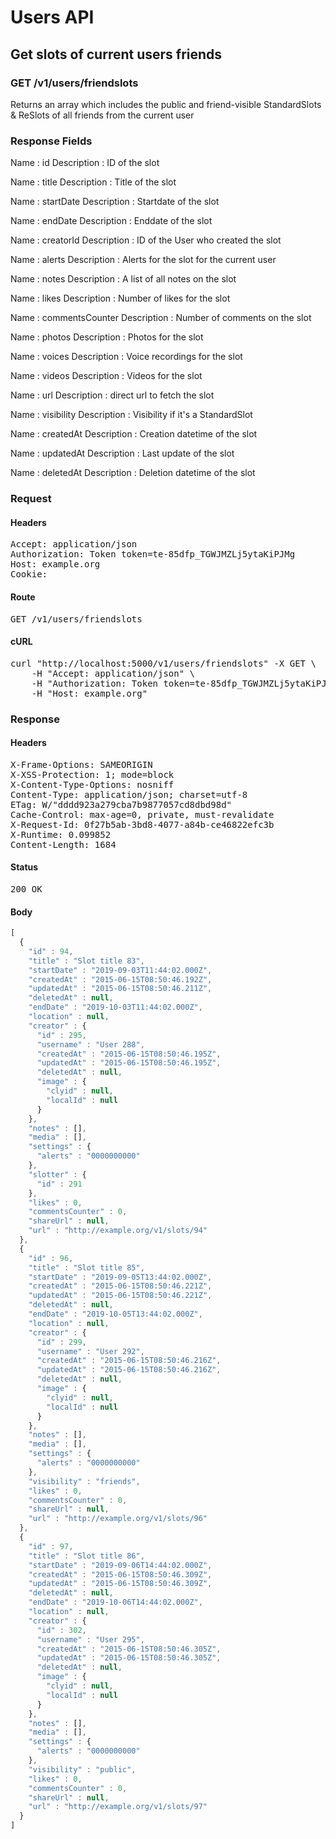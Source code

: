 # Users API

## Get slots of current users friends

### GET /v1/users/friendslots

Returns an array which includes the public and friend-visible StandardSlots &amp; ReSlots of all friends from the current user

### Response Fields

Name : id
Description : ID of the slot

Name : title
Description : Title of the slot

Name : startDate
Description : Startdate of the slot

Name : endDate
Description : Enddate of the slot

Name : creatorId
Description : ID of the User who created the slot

Name : alerts
Description : Alerts for the slot for the current user

Name : notes
Description : A list of all notes on the slot

Name : likes
Description : Number of likes for the slot

Name : commentsCounter
Description : Number of comments on the slot

Name : photos
Description : Photos for the slot

Name : voices
Description : Voice recordings for the slot

Name : videos
Description : Videos for the slot

Name : url
Description : direct url to fetch the slot

Name : visibility
Description : Visibility if it&#39;s a StandardSlot

Name : createdAt
Description : Creation datetime of the slot

Name : updatedAt
Description : Last update of the slot

Name : deletedAt
Description : Deletion datetime of the slot

### Request

#### Headers

<pre>Accept: application/json
Authorization: Token token=te-85dfp_TGWJMZLj5ytaKiPJMg
Host: example.org
Cookie: </pre>

#### Route

<pre>GET /v1/users/friendslots</pre>

#### cURL

<pre class="request">curl &quot;http://localhost:5000/v1/users/friendslots&quot; -X GET \
	-H &quot;Accept: application/json&quot; \
	-H &quot;Authorization: Token token=te-85dfp_TGWJMZLj5ytaKiPJMg&quot; \
	-H &quot;Host: example.org&quot;</pre>

### Response

#### Headers

<pre>X-Frame-Options: SAMEORIGIN
X-XSS-Protection: 1; mode=block
X-Content-Type-Options: nosniff
Content-Type: application/json; charset=utf-8
ETag: W/&quot;dddd923a279cba7b9877057cd8dbd98d&quot;
Cache-Control: max-age=0, private, must-revalidate
X-Request-Id: 0f27b5ab-3bd8-4077-a84b-ce46822efc3b
X-Runtime: 0.099852
Content-Length: 1684</pre>

#### Status

<pre>200 OK</pre>

#### Body

```javascript
[
  {
    "id" : 94,
    "title" : "Slot title 83",
    "startDate" : "2019-09-03T11:44:02.000Z",
    "createdAt" : "2015-06-15T08:50:46.192Z",
    "updatedAt" : "2015-06-15T08:50:46.211Z",
    "deletedAt" : null,
    "endDate" : "2019-10-03T11:44:02.000Z",
    "location" : null,
    "creator" : {
      "id" : 295,
      "username" : "User 288",
      "createdAt" : "2015-06-15T08:50:46.195Z",
      "updatedAt" : "2015-06-15T08:50:46.195Z",
      "deletedAt" : null,
      "image" : {
        "clyid" : null,
        "localId" : null
      }
    },
    "notes" : [],
    "media" : [],
    "settings" : {
      "alerts" : "0000000000"
    },
    "slotter" : {
      "id" : 291
    },
    "likes" : 0,
    "commentsCounter" : 0,
    "shareUrl" : null,
    "url" : "http://example.org/v1/slots/94"
  },
  {
    "id" : 96,
    "title" : "Slot title 85",
    "startDate" : "2019-09-05T13:44:02.000Z",
    "createdAt" : "2015-06-15T08:50:46.221Z",
    "updatedAt" : "2015-06-15T08:50:46.221Z",
    "deletedAt" : null,
    "endDate" : "2019-10-05T13:44:02.000Z",
    "location" : null,
    "creator" : {
      "id" : 299,
      "username" : "User 292",
      "createdAt" : "2015-06-15T08:50:46.216Z",
      "updatedAt" : "2015-06-15T08:50:46.216Z",
      "deletedAt" : null,
      "image" : {
        "clyid" : null,
        "localId" : null
      }
    },
    "notes" : [],
    "media" : [],
    "settings" : {
      "alerts" : "0000000000"
    },
    "visibility" : "friends",
    "likes" : 0,
    "commentsCounter" : 0,
    "shareUrl" : null,
    "url" : "http://example.org/v1/slots/96"
  },
  {
    "id" : 97,
    "title" : "Slot title 86",
    "startDate" : "2019-09-06T14:44:02.000Z",
    "createdAt" : "2015-06-15T08:50:46.309Z",
    "updatedAt" : "2015-06-15T08:50:46.309Z",
    "deletedAt" : null,
    "endDate" : "2019-10-06T14:44:02.000Z",
    "location" : null,
    "creator" : {
      "id" : 302,
      "username" : "User 295",
      "createdAt" : "2015-06-15T08:50:46.305Z",
      "updatedAt" : "2015-06-15T08:50:46.305Z",
      "deletedAt" : null,
      "image" : {
        "clyid" : null,
        "localId" : null
      }
    },
    "notes" : [],
    "media" : [],
    "settings" : {
      "alerts" : "0000000000"
    },
    "visibility" : "public",
    "likes" : 0,
    "commentsCounter" : 0,
    "shareUrl" : null,
    "url" : "http://example.org/v1/slots/97"
  }
]
```

